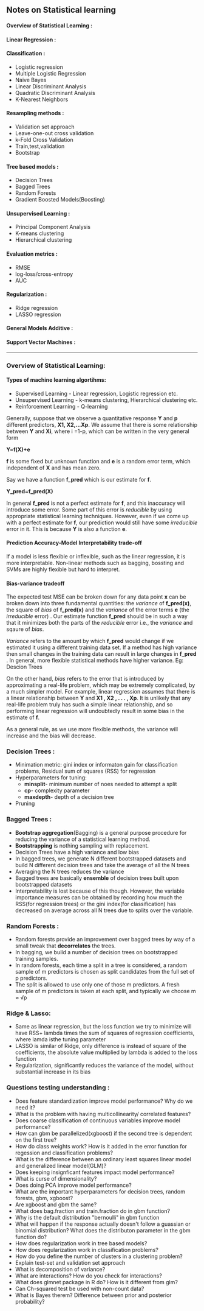 ## Notes on Statistical learning

#### Overview of Statistical Learning :

#### Linear Regression :

#### Classification : 

* Logistic regression
* Multiple Logistic Regression
* Naive Bayes
* Linear Discriminant Analysis
* Quadratic Discriminant Analysis
* K-Nearest Neighbors

#### Resampling methods :
 
 * Validation set approach
 * Leave-one-out cross validation
 * k-Fold Cross Validation
 * Train,test,validation
 * Bootstrap

#### Tree based models :

* Decision Trees
* Bagged Trees
* Random Forests
* Gradient Boosted Models(Boosting)

#### Unsupervised Learning :

* Principal Component Analysis
* K-means clustering
* Hierarchical clustering

#### Evaluation metrics :

* RMSE
* log-loss/cross-entropy
* AUC
 
#### Regularization :
* Ridge regression 
* LASSO regression
#### General Models Additive :
#### Support Vector Machines :
---
### Overview of Statistical Learning:

#### Types of machine learning algortihms:

* Supervised Learning - Linear regression, Logistic regression etc.
* Unsupervised Learning - k-means clustering, Hierarchical clustering etc. 
* Reinforcement Learning - Q-learning

Generally, suppose that we observe a quantitative response **Y** and **p** different predictors, **X1, X2,...Xp**. We assume that there is some relationship between **Y** and **Xi**, where i =1-p, which can be written in the very general form

**Y=f(X)+e**

**f** is some fixed but unknown function and **e** is a random error term, which independent of **X** and has mean zero.

Say we have a function **f_pred** which is our estimate for **f**.

**Y_pred=f_pred(X)**

In general **f_pred** is not a perfect estimate for **f**, and this inaccuracy will introduce some error. Some part of this error is *reducible* by using appropriate statistical learning techniques. However, even if we come up with a perfect estimate for **f**, our prediction would still have some *irreducible* error in it. This is because **Y** is also a function **e**.

#### Prediction Accuracy-Model Interpretability trade-off

If a model is less flexible or inflexible, such as the linear regression, it is more interpretable. Non-linear methods such as bagging, bossting and SVMs are highly flexible but hard to interpret.

#### Bias-variance tradeoff

The expected test MSE can be broken down for any data point **x** can be broken down into three fundamental quantities: the *variance* of **f_pred(x)**, the square of *bias* of **f_pred(x)** and the *variance* of the error terms **e** (the *irreducible* error) . Our estimate function **f_pred** should be in such a way that it minimizes both the parts of the *reducible* error i.e., the *variance* and sqaure of *bias*.

*Variance* refers to the amount by which **f_pred** would change if we estimated it using a different training data set. If a method has high variance then small changes in the training data can result in large changes in **f_pred** . In general, more flexible statistical methods have higher variance. Eg: Descion Trees

On the other hand, *bias* refers to the error that is introduced by approximating a real-life problem, which may be extremely complicated, by a much simpler model. For example, linear regression assumes that there is a linear relationship between **Y** and **X1 , X2 , . . . , Xp**. It is unlikely that any real-life problem truly has such a simple linear relationship, and so performing linear regression will undoubtedly result in some bias in the estimate of **f**.

As a general rule, as we use more flexible methods, the variance will increase and the bias will decrease.

### Decision Trees :

* Minimation metric: gini index or informaton gain for classification problems, Residual sum of squares (RSS) for regression
* Hyperparameters for tuning:
	* **minsplit**- minimum number of noes needed to attempt a split
	* **cp**- complexity parameter
	* **maxdepth**- depth of a decision tree
* Pruning

### Bagged Trees :

* **Bootstrap aggregation**(Bagging) is a general purpose procedure for reducing the variance of a statistical learning method.
* **Bootstrapping** is nothing sampling with replacement.
* Decision Trees have a high variance and low bias
* In bagged trees, we generate N different bootstrapped datasets and build N different decision trees and take the average of all the N trees
* Averaging the N trees reduces the variance
* Bagged trees are basically **ensemble** of decision trees built upon bootstrapped datasets 
* Interpretability is lost because of this though. However, the variable importance measures can be obtained by recording how much the RSS(for regression trees) or the gini index(for classification) has decreased on average across all N trees due to splits over the variable.

### Random Forests :

* Random forests provide an improvement over bagged trees by way of a small tweak that **decorrelates** the trees.
* In bagging, we build a number of decision trees on bootstrapped training samples. 
* In random forests, each time a split in a tree is considered, a random sample of m predictors is chosen as split candidates from the full set of p predictors.
* The split is allowed to use only one of those m predictors. A fresh sample of m predictors is taken at each split, and typically we choose m ≈ √p


### Ridge & Lasso:
* Same as linear regression, but the loss function we try to minimize will have RSS+ lambda times the sum of squares of regression coefficients, where lamda isthe tuning parameter
* LASSO is similar of Ridge, only difference is instead of square of the coefficients, the absolute value multiplied by lambda is added to the loss function
* Regularization, significantly reduces the variance of the model, without substantial increase in its bias

### Questions testing understanding :
* Does feature standardization improve model performance? Why do we need it?
* What is the problem with having multicollinearity/ correlated features?
* Does coarse classification of continuous variables improve model performance?
* How can gbm be parallelized(xgboost) if the second tree is dependent on the first tree?
* How do class weights work? How is it added in the error function for regession and classification problems?
* What is the difference between an ordinary least squares linear model and generalized linear model(GLM)?
* Does keeping insignficant features impact model performance?
* What is curse of dimensionality?
* Does doing PCA improve model performance?
* What are the important hyperparameters for decision trees, random forests, gbm, xgboost?
* Are xgboost and gbm the same?
* What does bag.fraction and train.fraction do in gbm function?
* Why is the default distribution "bernoulli" in gbm function
* What will happen if the response actually doesn't follow a guassian or binomial distribution? What does the distributon parameter in the gbm function do? 
* How does regularization work in tree based models?
* How does regularization work in classification problems?
* How do you define the number of clusters in a clustering problem?
* Explain test-set and validation set approach
* What is decomposition of variance?
* What are interactions? How do you check for interactions?
* What does glmnet package in R do? How is it different from glm?
* Can Ch-squared test be used with non-count data?
* What is Bayes therem? Difference between prior and posterior probability?